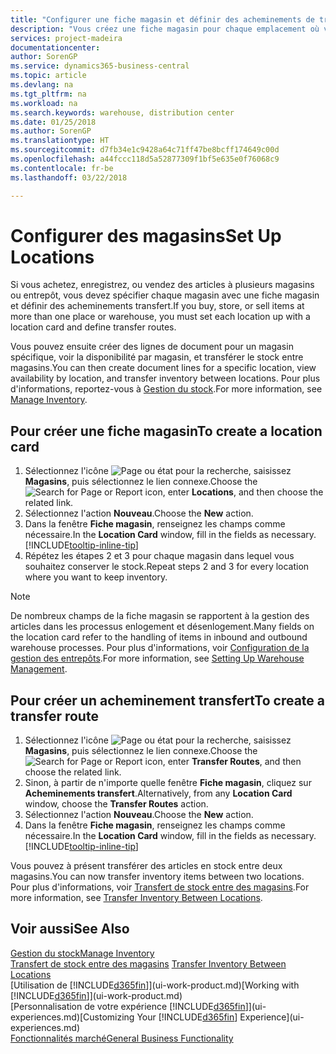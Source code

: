 ```yaml
---
title: "Configurer une fiche magasin et définir des acheminements de transfert| Microsoft Docs"
description: "Vous créez une fiche magasin pour chaque emplacement où vous stockez des articles d'inventaire, par exemple, un entrepôt ou un centre de distribution, et configurez des acheminements pour le transfert d'articles entre magasins."
services: project-madeira
documentationcenter: 
author: SorenGP
ms.service: dynamics365-business-central
ms.topic: article
ms.devlang: na
ms.tgt_pltfrm: na
ms.workload: na
ms.search.keywords: warehouse, distribution center
ms.date: 01/25/2018
ms.author: SorenGP
ms.translationtype: HT
ms.sourcegitcommit: d7fb34e1c9428a64c71ff47be8bcff174649c00d
ms.openlocfilehash: a44fccc118d5a52877309f1bf5e635e0f76068c9
ms.contentlocale: fr-be
ms.lasthandoff: 03/22/2018

---
```

# <a name="set-up-locations"></a><span data-ttu-id="ffe6a-103">Configurer des magasins</span><span class="sxs-lookup"><span data-stu-id="ffe6a-103">Set Up Locations</span></span>
<span data-ttu-id="ffe6a-104">Si vous achetez, enregistrez, ou vendez des articles à plusieurs magasins ou entrepôt, vous devez spécifier chaque magasin avec une fiche magasin et définir des acheminements transfert.</span><span class="sxs-lookup"><span data-stu-id="ffe6a-104">If you buy, store, or sell items at more than one place or warehouse, you must set each location up with a location card and define transfer routes.</span></span>

<span data-ttu-id="ffe6a-105">Vous pouvez ensuite créer des lignes de document pour un magasin spécifique, voir la disponibilité par magasin, et transférer le stock entre magasins.</span><span class="sxs-lookup"><span data-stu-id="ffe6a-105">You can then create document lines for a specific location, view availability by location, and transfer inventory between locations.</span></span> <span data-ttu-id="ffe6a-106">Pour plus d'informations, reportez-vous à [Gestion du stock](inventory-manage-inventory.md).</span><span class="sxs-lookup"><span data-stu-id="ffe6a-106">For more information, see [Manage Inventory](inventory-manage-inventory.md).</span></span>

## <a name="to-create-a-location-card"></a><span data-ttu-id="ffe6a-107">Pour créer une fiche magasin</span><span class="sxs-lookup"><span data-stu-id="ffe6a-107">To create a location card</span></span>
1. <span data-ttu-id="ffe6a-108">Sélectionnez l'icône ![Page ou état pour la recherche](media/ui-search/search_small.png "Page ou état pour la recherche"), saisissez **Magasins**, puis sélectionnez le lien connexe.</span><span class="sxs-lookup"><span data-stu-id="ffe6a-108">Choose the ![Search for Page or Report](media/ui-search/search_small.png "Search for Page or Report icon") icon, enter **Locations**, and then choose the related link.</span></span>
2. <span data-ttu-id="ffe6a-109">Sélectionnez l'action **Nouveau**.</span><span class="sxs-lookup"><span data-stu-id="ffe6a-109">Choose the **New** action.</span></span>
3. <span data-ttu-id="ffe6a-110">Dans la fenêtre **Fiche magasin**, renseignez les champs comme nécessaire.</span><span class="sxs-lookup"><span data-stu-id="ffe6a-110">In the **Location Card** window, fill in the fields as necessary.</span></span> [!INCLUDE[tooltip-inline-tip](includes/tooltip-inline-tip_md.md)]
4. <span data-ttu-id="ffe6a-111">Répétez les étapes 2 et 3 pour chaque magasin dans lequel vous souhaitez conserver le stock.</span><span class="sxs-lookup"><span data-stu-id="ffe6a-111">Repeat steps 2 and 3 for every location where you want to keep inventory.</span></span>

> [!NOTE]  
> <span data-ttu-id="ffe6a-112">De nombreux champs de la fiche magasin se rapportent à la gestion des articles dans les processus enlogement et désenlogement.</span><span class="sxs-lookup"><span data-stu-id="ffe6a-112">Many fields on the location card refer to the handling of items in inbound and outbound warehouse processes.</span></span> <span data-ttu-id="ffe6a-113">Pour plus d'informations, voir [Configuration de la gestion des entrepôts](warehouse-setup-warehouse.md).</span><span class="sxs-lookup"><span data-stu-id="ffe6a-113">For more information, see [Setting Up Warehouse Management](warehouse-setup-warehouse.md).</span></span>

## <a name="to-create-a-transfer-route"></a><span data-ttu-id="ffe6a-114">Pour créer un acheminement transfert</span><span class="sxs-lookup"><span data-stu-id="ffe6a-114">To create a transfer route</span></span>
1. <span data-ttu-id="ffe6a-115">Sélectionnez l'icône ![Page ou état pour la recherche](media/ui-search/search_small.png "Page ou état pour la recherche"), saisissez **Magasins**, puis sélectionnez le lien connexe.</span><span class="sxs-lookup"><span data-stu-id="ffe6a-115">Choose the ![Search for Page or Report](media/ui-search/search_small.png "Search for Page or Report icon") icon, enter **Transfer Routes**, and then choose the related link.</span></span>
2. <span data-ttu-id="ffe6a-116">Sinon, à partir de n'importe quelle fenêtre **Fiche magasin**, cliquez sur **Acheminements transfert**.</span><span class="sxs-lookup"><span data-stu-id="ffe6a-116">Alternatively, from any **Location Card** window, choose the **Transfer Routes** action.</span></span>
3. <span data-ttu-id="ffe6a-117">Sélectionnez l'action **Nouveau**.</span><span class="sxs-lookup"><span data-stu-id="ffe6a-117">Choose the **New** action.</span></span>
4. <span data-ttu-id="ffe6a-118">Dans la fenêtre **Fiche magasin**, renseignez les champs comme nécessaire.</span><span class="sxs-lookup"><span data-stu-id="ffe6a-118">In the **Location Card** window, fill in the fields as necessary.</span></span> [!INCLUDE[tooltip-inline-tip](includes/tooltip-inline-tip_md.md)]

<span data-ttu-id="ffe6a-119">Vous pouvez à présent transférer des articles en stock entre deux magasins.</span><span class="sxs-lookup"><span data-stu-id="ffe6a-119">You can now transfer inventory items between two locations.</span></span> <span data-ttu-id="ffe6a-120">Pour plus d'informations, voir [Transfert de stock entre des magasins](inventory-how-transfer-between-locations.md).</span><span class="sxs-lookup"><span data-stu-id="ffe6a-120">For more information, see [Transfer Inventory Between Locations](inventory-how-transfer-between-locations.md).</span></span>    

## <a name="see-also"></a><span data-ttu-id="ffe6a-121">Voir aussi</span><span class="sxs-lookup"><span data-stu-id="ffe6a-121">See Also</span></span>
[<span data-ttu-id="ffe6a-122">Gestion du stock</span><span class="sxs-lookup"><span data-stu-id="ffe6a-122">Manage Inventory</span></span>](inventory-manage-inventory.md)  
<span data-ttu-id="ffe6a-123">[Transfert de stock entre des magasins](inventory-how-transfer-between-locations.md)  </span><span class="sxs-lookup"><span data-stu-id="ffe6a-123">[Transfer Inventory Between Locations](inventory-how-transfer-between-locations.md)  </span></span>  
<span data-ttu-id="ffe6a-124">[Utilisation de [!INCLUDE[d365fin](includes/d365fin_md.md)]](ui-work-product.md)</span><span class="sxs-lookup"><span data-stu-id="ffe6a-124">[Working with [!INCLUDE[d365fin](includes/d365fin_md.md)]](ui-work-product.md)</span></span>  
<span data-ttu-id="ffe6a-125">[Personnalisation de votre expérience [!INCLUDE[d365fin](includes/d365fin_md.md)]](ui-experiences.md)</span><span class="sxs-lookup"><span data-stu-id="ffe6a-125">[Customizing Your [!INCLUDE[d365fin](includes/d365fin_md.md)] Experience](ui-experiences.md)</span></span>  
[<span data-ttu-id="ffe6a-126">Fonctionnalités marché</span><span class="sxs-lookup"><span data-stu-id="ffe6a-126">General Business Functionality</span></span>](ui-across-business-areas.md)

